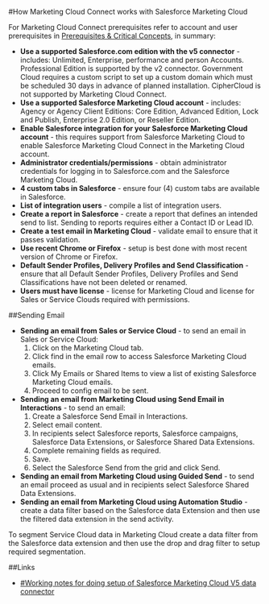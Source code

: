 #How Marketing Cloud Connect works with Salesforce Marketing Cloud

For Marketing Cloud Connect prerequisites refer to account and user prerequisites in [Prerequisites & Critical Concepts](https://help.marketingcloud.com/en/documentation/integrated_products__crm_and_web_analytic_solutions/marketing_cloud_connector_v5/connecting_the_clouds/prerequisites__critical_concepts/), in summary:

* **Use a supported Salesforce.com edition with the v5 connector** - includes:  Unlimited, Enterprise, performance and person Accounts. Professional Edition is supported by the v2 connector. Government Cloud requires a custom script to set up a custom domain which must be scheduled 30 days in advance of planned installation. CipherCloud is not supported by Marketing Cloud Connect.
* **Use a supported Salesforce Marketing Cloud account** - includes:  Agency or Agency Client Editions: Core Edition, Advanced Edition, Lock and Publish, Enterprise 2.0 Edition, or Reseller Edition. 
* **Enable Salesforce integration for your Salesforce Marketing Cloud account** - this requires support from Salesforce Marketing Cloud to enable Salesforce Marketing Cloud Connect in the Marketing Cloud account.
* **Administrator credentials/permissions** - obtain administrator credentials for logging in to Salesforce.com and the Salesforce Marketing Cloud.
* **4 custom tabs in Salesforce** - ensure four (4) custom tabs are available in Salesforce.
* **List of integration users** - compile a list of integration users.
* **Create a report in Salesforce** - create a report that defines an intended send to list. Sending to reports requires either a Contact ID or Lead ID.
* **Create a test email in Marketing Cloud** - validate email to ensure that it passes validation.
* **Use recent Chrome or Firefox** - setup is best done with most recent version of Chrome or Firefox.
* **Default Sender Profiles, Delivery Profiles and Send Classification** - ensure that all Default Sender Profiles, Delivery Profiles and Send Classifications have not been deleted or renamed.
* **Users must have license** - license for Marketing Cloud and license for Sales or Service Clouds required with permissions.

##Sending Email

* **Sending an email from Sales or Service Cloud** - to send an email in Sales or Service Cloud:
  1. Click on the Marketing Cloud tab.
  2. Click find in the email row to access Salesforce Marketing Cloud emails.
  3. Click My Emails or Shared Items to view a list of existing Salesforce Marketing Cloud emails.
  4. Proceed to config email to be sent.
* **Sending an email from Marketing Cloud using Send Email in Interactions** - to send an email:
  1. Create a Salesforce Send Email in Interactions.
  2. Select email content.
  3. In recipients select Salesforce reports, Salesforce campaigns, Salesforce Data Extensions, or Salesforce Shared Data Extensions.
  4. Complete remaining fields as required.
  5. Save.
  6. Select the Salesforce Send from the grid and click Send.
* **Sending an email from Marketing Cloud using Guided Send** - to send an email proceed as usual and in recipients select Salesforce Shared Data Extensions.
* **Sending an email from Marketing Cloud using Automation Studio** - create a data filter based on the Salesforce data Extension and then use the filtered data extension in the send activity.

To segment Service Cloud data in Marketing Cloud create a data filter from the Salesforce data extension and then use the drop and drag filter to setup required segmentation.

##Links

* [#Working notes for doing setup of Salesforce Marketing Cloud V5 data connector](working-nodes-for-setup-of-salesforce-marketingcloud-v5-connector.md)

